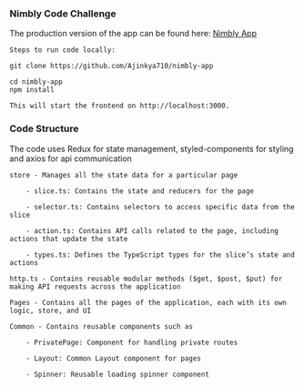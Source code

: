 ### Nimbly Code Challenge

The production version of the app can be found here: [Nimbly App](https://nimbly-app.vercel.app/)

    Steps to run code locally:

    git clone https://github.com/Ajinkya710/nimbly-app

    cd nimbly-app
    npm install

    This will start the frontend on http://localhost:3000.

### Code Structure

The code uses Redux for state management, styled-components for styling and axios for api communication

    store - Manages all the state data for a particular page
        
        - slice.ts: Contains the state and reducers for the page
        
        - selector.ts: Contains selectors to access specific data from the slice
        
        - action.ts: Contains API calls related to the page, including actions that update the state
        
        - types.ts: Defines the TypeScript types for the slice’s state and actions

    http.ts - Contains reusable modular methods ($get, $post, $put) for making API requests across the application

    Pages - Contains all the pages of the application, each with its own logic, store, and UI

    Common - Contains reusable components such as

        - PrivatePage: Component for handling private routes

        - Layout: Common Layout component for pages

        - Spinner: Reusable loading spinner component